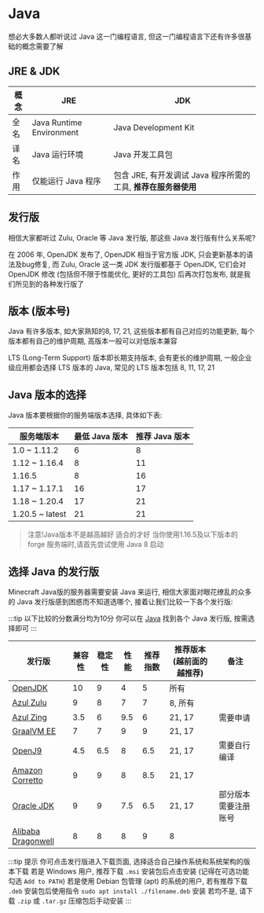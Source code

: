 # Java

想必大多数人都听说过 Java 这一门编程语言, 但这一门编程语言下还有许多很基础的概念需要了解

## JRE & JDK

| 概念 | JRE                      | JDK                                      |
|----|--------------------------|------------------------------------------|
| 全名 | Java Runtime Environment | Java Development Kit                     |
| 译名 | Java 运行环境                | Java 开发工具包                               |
| 作用 | 仅能运行 Java 程序             | 包含 JRE, 有开发调试 Java 程序所需的工具, **推荐在服务器使用** |

## 发行版

相信大家都听过 Zulu, Oracle 等 Java 发行版, 那这些 Java 发行版有什么关系呢?

在 2006 年, OpenJDK 发布了, OpenJDK 相当于官方版 JDK, 只会更新基本的语法及bug修复, 而 Zulu, Oracle 这一类 JDK 发行版都基于 OpenJDK, 它们会对 OpenJDK 修改 (包括但不限于性能优化, 更好的工具包) 后再次打包发布, 就是我们所见到的各种发行版了

## 版本 (版本号)

Java 有许多版本, 如大家熟知的8, 17, 21, 这些版本都有自己对应的功能更新, 每个版本都有自己的维护周期, 高版本一般可以对低版本兼容

LTS (Long-Term Support) 版本即长期支持版本, 会有更长的维护周期, 一般企业级应用都会选择 LTS 版本的 Java, 常见的 LTS 版本包括 8, 11, 17, 21

## Java 版本的选择

Java 版本要根据你的服务端版本选择, 具体如下表: 

| 服务端版本           | 最低 Java 版本 | 推荐 Java 版本 |
|-----------------|------------|------------|
| 1.0 ~ 1.11.2    | 6          | 8          |
| 1.12 ~ 1.16.4   | 8          | 11         |
| 1.16.5          | 8          | 16         |
| 1.17 ~ 1.17.1   | 16         | 17         |
| 1.18 ~ 1.20.4   | 17         | 21         |
| 1.20.5 ~ latest | 21         | 21         |  

> 注意!Java版本不是越高越好 适合的才好
> 当你使用1.16.5及以下版本的 forge 服务端时,请首先尝试使用 Java 8 启动

## 选择 Java 的发行版

Minecraft Java版的服务器需要安装 Java 来运行, 相信大家面对眼花缭乱的众多的 Java 发行版感到困惑而不知道选哪个, 接着让我们比较一下各个发行版:

:::tip
以下比较的分数满分均为10分
你可以在 [Java](../basic-knowledge/java.md) 找到各个 Java 发行版, 按需选择即可
:::

| 发行版                                                                  | 兼容性 | 稳定性 | 性能  | 推荐指数 | 推荐版本 (越前面的越推荐) | 备注          |
|----------------------------------------------------------------------|-----|-----|-----|------|----------------|-------------|
| [OpenJDK](https://jdk.java.net/)                                     | 10  | 9   | 4   | 5    | 所有             |             |
| [Azul Zulu](https://www.azul.com/downloads/#zulu)                    | 9   | 8   | 7   | 7    | 8, 所有          |             |
| [Azul Zing](https://www.azul.com/downloads/#prime)                   | 3.5 | 6   | 9.5 | 6    | 21, 17         | 需要申请        |
| [GraalVM EE](https://www.graalvm.org/downloads/#)                    | 7   | 7   | 9   | 9    | 21, 17         |             |
| [OpenJ9](https://github.com/eclipse-openj9/openj9)                   | 4.5 | 6.5 | 8   | 6.5  | 21, 17         | 需要自行编译      |
| [Amazon Corretto](https://aws.amazon.com/cn/corretto/)               | 9   | 9   | 8   | 8.5  | 21, 17         |             |
| [Oracle JDK](https://www.oracle.com/cn/java/technologies/downloads/) | 9   | 9   | 7.5 | 6.5  | 21, 17         | 部分版本需要注册账号  |
| [Alibaba Dragonwell](https://dragonwell-jdk.io/#/index)              | 8   | 8   | 8   | 9    | 8              |             |

:::tip 提示
你可点击发行版进入下载页面, 选择适合自己操作系统和系统架构的版本下载
若是 Windows 用户, 推荐下载 `.msi` 安装包后点击安装 (记得在可选功能勾选 `Add to PATH`) 
若是使用 Debian 包管理 (apt) 的系统的用户, 若有推荐下载 `.deb` 安装包后使用指令 `sudo apt install ./filename.deb` 安装
若均不是, 请下载 `.zip` 或 `.tar.gz` 压缩包后手动安装
:::
